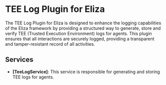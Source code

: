 # TEE Log Plugin for Eliza

The TEE Log Plugin for Eliza is designed to enhance the logging capabilities of the Eliza framework by providing a structured way to generate, store and verify TEE (Trusted Execution Environment) logs for agents. This plugin ensures that all interactions are securely logged, providing a transparent and tamper-resistant record of all activities.

## Services
- **[TeeLogService]**: This service is responsible for generating and storing TEE logs for agents.
